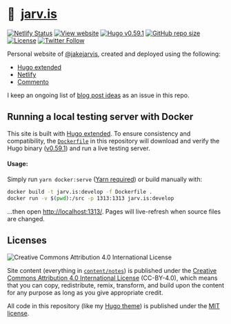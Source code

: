 # 🏡&nbsp; [jarv.is](https://jarv.is/)

[![Netlify Status](https://api.netlify.com/api/v1/badges/a7403a53-fd9d-44c0-a708-a84d9fc1454d/deploy-status)](https://app.netlify.com/sites/jakejarvis/deploys) [![View website](https://img.shields.io/badge/view%20site-jarv.is-green)](https://jarv.is/) [![Hugo v0.59.1](https://img.shields.io/badge/hugo-v0.59.1-orange)](https://github.com/gohugoio/hugo) [![GitHub repo size](https://img.shields.io/github/repo-size/jakejarvis/jarv.is)](https://github.com/jakejarvis/jarv.is) [![License](https://img.shields.io/github/license/jakejarvis/jarv.is?color=red)](LICENSE.md) [![Twitter Follow](https://img.shields.io/twitter/follow/jakejarvis?label=Follow&style=social)](https://twitter.com/intent/user?screen_name=jakejarvis)

Personal website of [@jakejarvis](https://github.com/jakejarvis), created and deployed using the following:

- [Hugo extended](https://github.com/gohugoio/hugo)
- [Netlify](https://www.netlify.com/)
- [Commento](https://gitlab.com/commento/commento)

I keep an ongoing list of [blog post ideas](https://github.com/jakejarvis/jarv.is/issues/1) as an issue in this repo.


## Running a local testing server with Docker

This site is built with [Hugo extended](https://github.com/gohugoio/hugo). To ensure consistency and compatibility, the [`Dockerfile`](Dockerfile) in this repository will download and verify the Hugo binary ([v0.59.1](https://github.com/gohugoio/hugo/releases/tag/v0.59.1)) and run a live testing server.

#### Usage:

Simply run `yarn docker:serve` ([Yarn required](https://yarnpkg.com/en/docs/install)) or build manually with:

```bash
docker build -t jarv.is:develop -f Dockerfile .
docker run -v $(pwd):/src -p 1313:1313 jarv.is:develop
```

...then open [http://localhost:1313/](http://localhost:1313/). Pages will live-refresh when source files are changed.


## Licenses

![Creative Commons Attribution 4.0 International License](https://raw.githubusercontent.com/creativecommons/cc-cert-core/master/images/cc-by-88x31.png "CC BY")

Site content (everything in [`content/notes`](content/notes/)) is published under the [Creative Commons Attribution 4.0 International License](LICENSE.md) (CC-BY-4.0), which means that you can copy, redistribute, remix, transform, and build upon the content for any purpose as long as you give appropriate credit.

All code in this repository (like my [Hugo theme](layouts/)) is published under the [MIT license](https://opensource.org/licenses/MIT).
